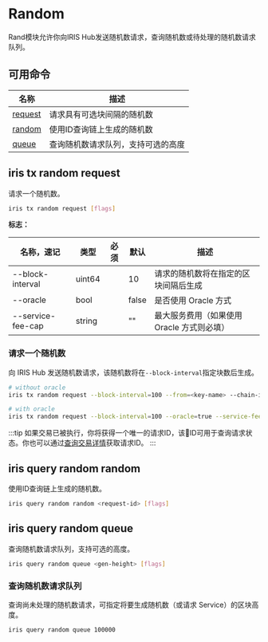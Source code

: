 # Random

Rand模块允许你向IRIS Hub发送随机数请求，查询随机数或待处理的随机数请求队列。

## 可用命令

| 名称                                             | 描述                               |
| ------------------------------------------------ | ---------------------------------- |
| [request](#iris-tx-random-request)               | 请求具有可选块间隔的随机数                     |
| [random](#iris-query-random-random)              | 使用ID查询链上生成的随机数         |
| [queue](#iris-query-random-queue)                | 查询随机数请求队列，支持可选的高度 |

## iris tx random request

请求一个随机数。

```bash
iris tx random request [flags]
```

**标志：**

| 名称，速记        | 类型   | 必须 | 默认  | 描述                                       |
| ----------------- | ------ | ---- | ----- | ------------------------------------------ |
| --block-interval  | uint64 |      | 10    | 请求的随机数将在指定的区块间隔后生成       |
| --oracle          | bool   |      | false | 是否使用 Oracle 方式                       |
| --service-fee-cap | string |      | ""    | 最大服务费用（如果使用 Oracle 方式则必填） |

### 请求一个随机数

向 IRIS Hub 发送随机数请求，该随机数将在`--block-interval`指定块数后生成。

```bash
# without oracle
iris tx random request --block-interval=100 --from=<key-name> --chain-id=irishub --fees=0.3iris

# with oracle
iris tx random request --block-interval=100 --oracle=true --service-fee-cap=1iris --from=<key-name> --chain-id=irishub --fees=0.3iris
```

:::tip
如果交易已被执行，你将获得一个唯一的请求ID，该ID可用于查询请求状态。你也可以通过[查询交易详情](./tx.md#iris-query-tx)获取请求ID。
:::

## iris query random random

使用ID查询链上生成的随机数。

```bash
iris query random random <request-id> [flags]
```

## iris query random queue

查询随机数请求队列，支持可选的高度。

```bash
iris query random queue <gen-height> [flags]
```

### 查询随机数请求队列

查询尚未处理的随机数请求，可指定将要生成随机数（或请求 Service）的区块高度。

```bash
iris query random queue 100000
```
